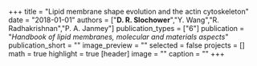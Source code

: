 +++
title = "Lipid membrane shape evolution and the actin cytoskeleton"
date = "2018-01-01"
authors = ["**D. R. Slochower**","Y. Wang","R. Radhakrishnan","P. A. Janmey"]
publication_types = ["6"]
publication = "_Handbook of lipid membranes, molecular and materials aspects_"
publication_short = ""
image_preview = ""
selected = false
projects = []
math = true
highlight = true
[header]
image = ""
caption = ""
+++

